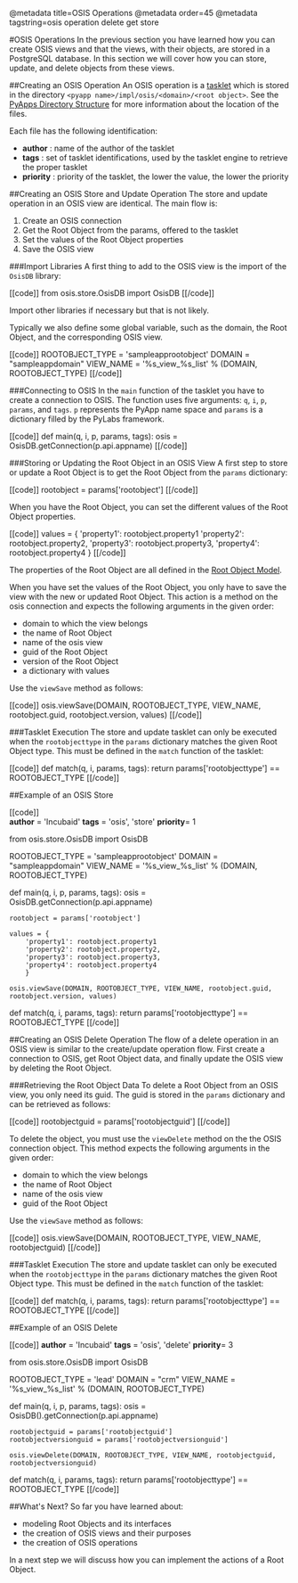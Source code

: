 @metadata title=OSIS Operations
@metadata order=45
@metadata tagstring=osis operation delete get store

[tasklet]: /#/Overview/Tasklets
[pyappdir]: /#/PyLabsApps/Introduction
[model]: /#/PyLabsApps/Modeling


#OSIS Operations
In the previous section you have learned how you can create OSIS views and that the views, with their objects, are stored in a PostgreSQL database.
In this section we will cover how you can store, update, and delete objects from these views.


##Creating an OSIS Operation
An OSIS operation is a [tasklet][] which is stored in the directory `<pyapp name>/impl/osis/<domain>/<root object>`. See the [PyApps Directory Structure][pyappdir] for more information about the location of the files.

Each file has the following identification:

* __author__ : name of the author of the tasklet
* __tags__ : set of tasklet identifications, used by the tasklet engine to retrieve the proper tasklet
* __priority__ : priority of the tasklet, the lower the value, the lower the priority


##Creating an OSIS Store and Update Operation
The store and update operation in an OSIS view are identical. The main flow is:

1. Create an OSIS connection
2. Get the Root Object from the params, offered to the tasklet
3. Set the values of the Root Object properties
4. Save the OSIS view


###Import Libraries
A first thing to add to the OSIS view is the import of the `OsisDB` library:

[[code]]
from osis.store.OsisDB import OsisDB
[[/code]]

Import other libraries if necessary but that is not likely.

Typically we also define some global variable, such as the domain, the Root Object, and the corresponding OSIS view.

[[code]]
ROOTOBJECT_TYPE = 'sampleapprootobject'
DOMAIN = "sampleappdomain"
VIEW_NAME = '%s_view_%s_list' % (DOMAIN, ROOTOBJECT_TYPE)
[[/code]]


###Connecting to OSIS
In the `main` function of the tasklet you have to create a connection to OSIS. The function uses five arguments: `q`, `i`, `p`, `params`, and `tags`. `p` represents the PyApp name space and `params` is a dictionary filled by the PyLabs framework. 

[[code]]
def main(q, i, p, params, tags):
    osis = OsisDB.getConnection(p.api.appname)
[[/code]]    


###Storing or Updating the Root Object in an OSIS View
A first step to store or update a Root Object is to get the Root Object from the `params` dictionary:

[[code]]
rootobject = params['rootobject']
[[/code]]

When you have the Root Object, you can set the different values of the Root Object properties.

[[code]]
values = {
    'property1': rootobject.property1
    'property2': rootobject.property2,
    'property3': rootobject.property3,
    'property4': rootobject.property4
    }
[[/code]]    

The properties of the Root Object are all defined in the [Root Object Model][model].

When you have set the values of the Root Object, you only have to save the view with the new or updated Root Object. This action is a method on the osis connection and expects the following arguments in the given order:

* domain to which the view belongs
* the name of Root Object
* name of the osis view
* guid of the Root Object
* version of the Root Object
* a dictionary with values

Use the `viewSave` method as follows:

[[code]]
osis.viewSave(DOMAIN, ROOTOBJECT_TYPE, VIEW_NAME, rootobject.guid, rootobject.version, values)
[[/code]]


###Tasklet Execution
The store and update tasklet can only be executed when the `rootobjecttype` in the `params` dictionary matches the given Root Object type. This must be defined in the `match` function of the tasklet:

[[code]]
def match(q, i, params, tags):
    return params['rootobjecttype'] == ROOTOBJECT_TYPE
[[/code]]    


##Example of an OSIS Store

[[code]]    
__author__ = 'Incubaid'
__tags__ = 'osis', 'store'
__priority__= 1

from osis.store.OsisDB import OsisDB

ROOTOBJECT_TYPE = 'sampleapprootobject'
DOMAIN = "sampleappdomain"
VIEW_NAME = '%s_view_%s_list' % (DOMAIN, ROOTOBJECT_TYPE)

def main(q, i, p, params, tags):
    osis = OsisDB.getConnection(p.api.appname)

    rootobject = params['rootobject']

    values = {
        'property1': rootobject.property1
        'property2': rootobject.property2,
        'property3': rootobject.property3,
        'property4': rootobject.property4
        }

    osis.viewSave(DOMAIN, ROOTOBJECT_TYPE, VIEW_NAME, rootobject.guid, rootobject.version, values)

def match(q, i, params, tags):
    return params['rootobjecttype'] == ROOTOBJECT_TYPE
[[/code]]    


##Creating an OSIS Delete Operation
The flow of a delete operation in an OSIS view is similar to the create/update operation flow. First create a connection to OSIS, get Root Object data, and finally update the OSIS view by deleting the Root Object.


###Retrieving the Root Object Data
To delete a Root Object from an OSIS view, you only need its guid. The guid is stored in the `params` dictionary and can be retrieved as follows:

[[code]]
rootobjectguid = params['rootobjectguid']
[[/code]]

To delete the object, you must use the `viewDelete` method on the the OSIS connection object. This method expects the following arguments in the given order:

* domain to which the view belongs
* the name of Root Object
* name of the osis view
* guid of the Root Object

Use the `viewSave` method as follows:

[[code]]
osis.viewSave(DOMAIN, ROOTOBJECT_TYPE, VIEW_NAME, rootobjectguid)
[[/code]]


###Tasklet Execution
The store and update tasklet can only be executed when the `rootobjecttype` in the `params` dictionary matches the given Root Object type. This must be defined in the `match` function of the tasklet:

[[code]]
def match(q, i, params, tags):
    return params['rootobjecttype'] == ROOTOBJECT_TYPE
[[/code]]    


##Example of an OSIS Delete

[[code]]
__author__ = 'Incubaid'
__tags__ = 'osis', 'delete'
__priority__= 3

from osis.store.OsisDB import OsisDB

ROOTOBJECT_TYPE = 'lead'
DOMAIN = "crm"
VIEW_NAME = '%s_view_%s_list' % (DOMAIN, ROOTOBJECT_TYPE)

def main(q, i, p, params, tags):
    osis = OsisDB().getConnection(p.api.appname)

    rootobjectguid = params['rootobjectguid']
    rootobjectversionguid = params['rootobjectversionguid']

    osis.viewDelete(DOMAIN, ROOTOBJECT_TYPE, VIEW_NAME, rootobjectguid, rootobjectversionguid)

def match(q, i, params, tags):
    return params['rootobjecttype'] == ROOTOBJECT_TYPE
[[/code]]    


##What's Next?
So far you have learned about: 

* modeling Root Objects and its interfaces
* the creation of OSIS views and their purposes
* the creation of OSIS operations

In a next step we will discuss how you can implement the actions of a Root Object. 
